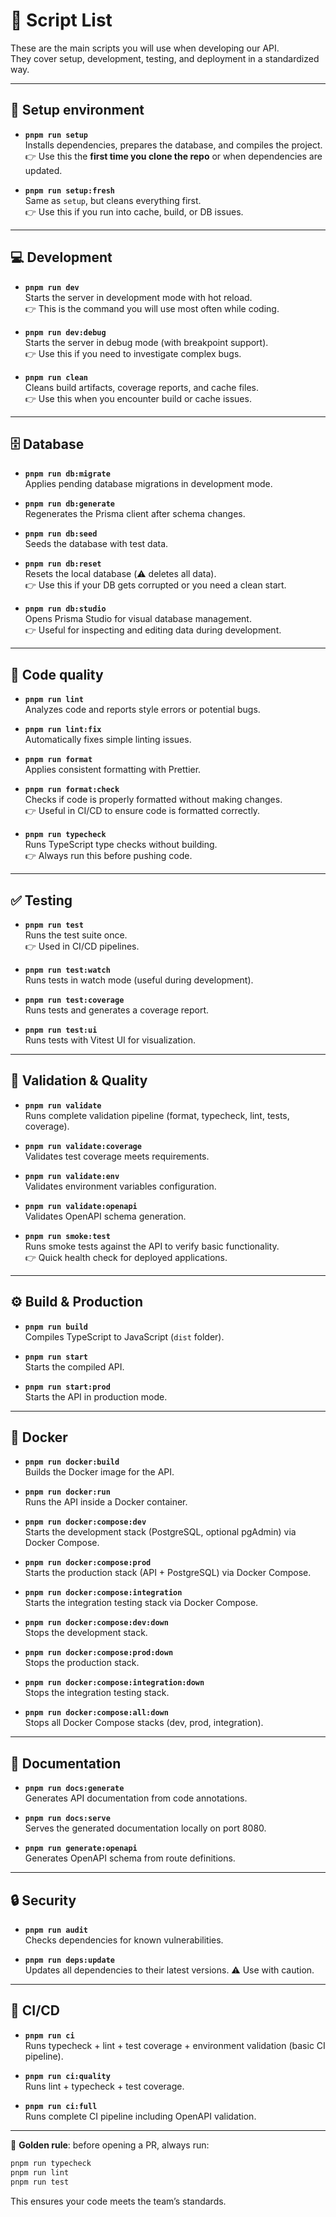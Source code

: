 # 📘 Script List

These are the main scripts you will use when developing our API.  
They cover setup, development, testing, and deployment in a standardized way.

---

## 🚀 Setup environment

- **`pnpm run setup`**  
  Installs dependencies, prepares the database, and compiles the project.  
  👉 Use this the **first time you clone the repo** or when dependencies are
  updated.

- **`pnpm run setup:fresh`**  
  Same as `setup`, but cleans everything first.  
  👉 Use this if you run into cache, build, or DB issues.

---

## 💻 Development

- **`pnpm run dev`**  
  Starts the server in development mode with hot reload.  
  👉 This is the command you will use most often while coding.

- **`pnpm run dev:debug`**  
  Starts the server in debug mode (with breakpoint support).  
  👉 Use this if you need to investigate complex bugs.

- **`pnpm run clean`**  
  Cleans build artifacts, coverage reports, and cache files.  
  👉 Use this when you encounter build or cache issues.

---

## 🗄️ Database

- **`pnpm run db:migrate`**  
  Applies pending database migrations in development mode.

- **`pnpm run db:generate`**  
  Regenerates the Prisma client after schema changes.

- **`pnpm run db:seed`**  
  Seeds the database with test data.

- **`pnpm run db:reset`**  
  Resets the local database (⚠️ deletes all data).  
  👉 Use this if your DB gets corrupted or you need a clean start.

- **`pnpm run db:studio`**  
  Opens Prisma Studio for visual database management.  
  👉 Useful for inspecting and editing data during development.

---

## 🧹 Code quality

- **`pnpm run lint`**  
  Analyzes code and reports style errors or potential bugs.

- **`pnpm run lint:fix`**  
  Automatically fixes simple linting issues.

- **`pnpm run format`**  
  Applies consistent formatting with Prettier.

- **`pnpm run format:check`**  
  Checks if code is properly formatted without making changes.  
  👉 Useful in CI/CD to ensure code is formatted correctly.

- **`pnpm run typecheck`**  
  Runs TypeScript type checks without building.  
  👉 Always run this before pushing code.

---

## ✅ Testing

- **`pnpm run test`**  
  Runs the test suite once.  
  👉 Used in CI/CD pipelines.

- **`pnpm run test:watch`**  
  Runs tests in watch mode (useful during development).

- **`pnpm run test:coverage`**  
  Runs tests and generates a coverage report.

- **`pnpm run test:ui`**  
  Runs tests with Vitest UI for visualization.

---

## 🔧 Validation & Quality

- **`pnpm run validate`**  
  Runs complete validation pipeline (format, typecheck, lint, tests, coverage).

- **`pnpm run validate:coverage`**  
  Validates test coverage meets requirements.

- **`pnpm run validate:env`**  
  Validates environment variables configuration.

- **`pnpm run validate:openapi`**  
  Validates OpenAPI schema generation.

- **`pnpm run smoke:test`**  
  Runs smoke tests against the API to verify basic functionality.  
  👉 Quick health check for deployed applications.

---

## ⚙️ Build & Production

- **`pnpm run build`**  
  Compiles TypeScript to JavaScript (`dist` folder).

- **`pnpm run start`**  
  Starts the compiled API.

- **`pnpm run start:prod`**  
  Starts the API in production mode.

---

## 🐳 Docker

- **`pnpm run docker:build`**  
  Builds the Docker image for the API.

- **`pnpm run docker:run`**  
  Runs the API inside a Docker container.

- **`pnpm run docker:compose:dev`**  
  Starts the development stack (PostgreSQL, optional pgAdmin) via Docker
  Compose.

- **`pnpm run docker:compose:prod`**  
  Starts the production stack (API + PostgreSQL) via Docker Compose.

- **`pnpm run docker:compose:integration`**  
  Starts the integration testing stack via Docker Compose.

- **`pnpm run docker:compose:dev:down`**  
  Stops the development stack.

- **`pnpm run docker:compose:prod:down`**  
  Stops the production stack.

- **`pnpm run docker:compose:integration:down`**  
  Stops the integration testing stack.

- **`pnpm run docker:compose:all:down`**  
  Stops all Docker Compose stacks (dev, prod, integration).

---

## 📖 Documentation

- **`pnpm run docs:generate`**  
  Generates API documentation from code annotations.

- **`pnpm run docs:serve`**  
  Serves the generated documentation locally on port 8080.

- **`pnpm run generate:openapi`**  
  Generates OpenAPI schema from route definitions.

---

## 🔒 Security

- **`pnpm run audit`**  
  Checks dependencies for known vulnerabilities.

- **`pnpm run deps:update`**  
  Updates all dependencies to their latest versions. ⚠️ Use with caution.

---

## 🤖 CI/CD

- **`pnpm run ci`**  
  Runs typecheck + lint + test coverage + environment validation (basic CI
  pipeline).

- **`pnpm run ci:quality`**  
  Runs lint + typecheck + test coverage.

- **`pnpm run ci:full`**  
  Runs complete CI pipeline including OpenAPI validation.

---

📌 **Golden rule**: before opening a PR, always run:

```bash
pnpm run typecheck
pnpm run lint
pnpm run test
```

This ensures your code meets the team’s standards.
